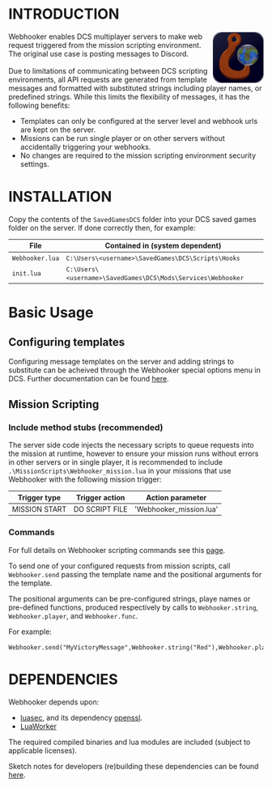 
# INTRODUCTION
<img src ="./SavedGamesDCS/Mods/Services/Webhooker/theme/WebhookerLogo.png" alt="Webhooker logo" width = 100 align = "right"/>
Webhooker enables DCS multiplayer servers to make web request triggered from the mission scripting environment. The original use case is posting messages to Discord. 
<br/>
<br/>
Due to limitations of communicating between DCS scripting environments, all API requests are generated from template messages and formatted with substituted strings including player names, or predefined strings. While this limits the flexibility of messages, it has the following benefits:

* Templates can only be configured at the server level and webhook urls are kept on the server.
* Missions can be run single player or on other servers without accidentally triggering your webhooks.
* No changes are required to the mission scripting environment security settings.


# INSTALLATION

Copy the contents of the `SavedGamesDCS` folder into your DCS saved games folder on the server. If done correctly then, for example:

File | Contained in (system dependent)
----|-----
`Webhooker.lua` |`C:\Users\<username>\SavedGames\DCS\Scripts\Hooks`
`init.lua` | `C:\Users\<username>\SavedGames\DCS\Mods\Services\Webhooker`

# Basic Usage

## Configuring templates
Configuring message templates on the server and adding strings to substitute can be acheived through the Webhooker special options menu in DCS. Further documentation can be found [here](/Docs/ServerConfigWalkthrough.md).

## Mission Scripting

### Include method stubs (recommended)
The server side code injects the necessary scripts to queue requests into the mission at runtime, however to ensure your mission runs without errors in other servers or in single player, it is recommended to include `.\MissionScripts\Webhooker_mission.lua` in your missions that use Webhooker with the following mission trigger:

Trigger type | Trigger action | Action parameter
-------------|----------------|------------------
MISSION START| DO SCRIPT FILE | 'Webhooker_mission.lua'

### Commands

For full details on Webhooker scripting commands see this [page](/Docs/MissionScriptingCommands.md).

To send one of your configured requests from mission scripts, call `Webhooker.send` passing the template name and the positional arguments for the template.

The positional arguments can be pre-configured strings, playe names or pre-defined functions, produced respectively by calls to `Webhooker.string`, `Webhooker.player`, and `Webhooker.func`.

For example:

```
Webhooker.send("MyVictoryMessage",Webhooker.string("Red"),Webhooker.player("User123"))
```
# DEPENDENCIES

Webhooker depends upon:
 * [luasec](https://github.com/brunoos/luasec), and its dependency [openssl](https://github.com/openssl/openssl).
 * [LuaWorker](https://github.com/HappyGnome/LuaWorker)

 The required compiled binaries and lua modules are included (subject to applicable licenses).

 Sketch notes for developers (re)building these dependencies can be found [here](Docs/Dependencies.md).
